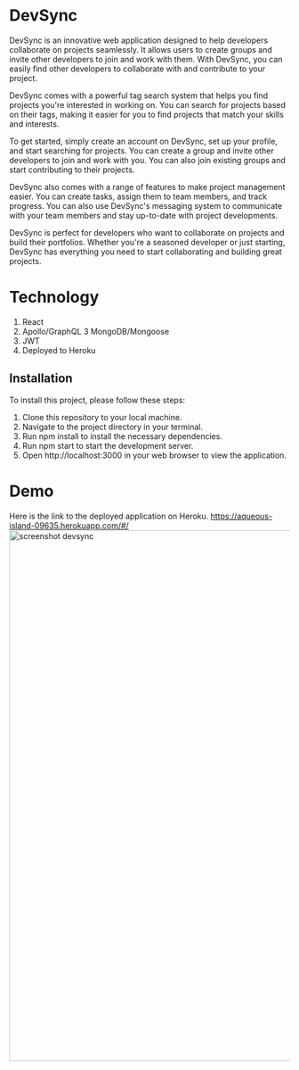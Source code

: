 # DevSync

DevSync is an innovative web application designed to help developers collaborate on projects seamlessly. It allows users to create groups and invite other developers to join and work with them. With DevSync, you can easily find other developers to collaborate with and contribute to your project.

DevSync comes with a powerful tag search system that helps you find projects you're interested in working on. You can search for projects based on their tags, making it easier for you to find projects that match your skills and interests.

To get started, simply create an account on DevSync, set up your profile, and start searching for projects. You can create a group and invite other developers to join and work with you. You can also join existing groups and start contributing to their projects.

DevSync also comes with a range of features to make project management easier. You can create tasks, assign them to team members, and track progress. You can also use DevSync's messaging system to communicate with your team members and stay up-to-date with project developments.

DevSync is perfect for developers who want to collaborate on projects and build their portfolios. Whether you're a seasoned developer or just starting, DevSync has everything you need to start collaborating and building great projects.

# Technology 

1. React
2. Apollo/GraphQL
3 MongoDB/Mongoose
4. JWT
5. Deployed to Heroku

## Installation 

To install this project, please follow these steps: 

1. Clone this repository to your local machine.
2. Navigate to the project directory in your terminal.
3. Run npm install to install the necessary dependencies.
4. Run npm start to start the development server.
5. Open http://localhost:3000 in your web browser to view the application.




# Demo
Here is the link to the deployed application on Heroku. https://aqueous-island-09635.herokuapp.com/#/
<img width="952" alt="screenshot devsync" src="https://user-images.githubusercontent.com/107820740/224182061-5c0de234-4c55-4eb4-83a5-3b80277bb767.png">
